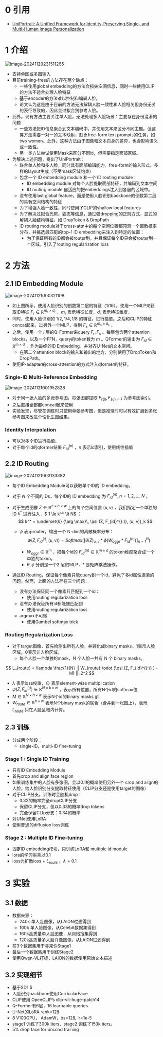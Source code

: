 # 0 引用

- [UniPortrait: A Unified Framework for Identity-Preserving Single- and Multi-Human Image Personalization](https://arxiv.org/abs/2408.05939)

# 1 介绍

![image-20241120231511265](imgs/60-Uniportrait/image-20241120231511265.png)

- 支持单图或多图输入
- 目前training-free的方法存在两个缺点：
  - 一些使用global embedding的方法会损失空间信息，同时一些使用CLIP的方法不适合处理人脸特征
  - 基于encoder的方法难以控制和编辑人脸。
  - 论文认为这是由于目前的方法无法解耦人脸一致性和人脸相关但身份无关的表征导致的，因此会过拟合到参考人脸。
- 此外，现有方法主要关注单人脸，无法处理多人脸场景：主要存在身份混淆的问题
  - 一些方法把ID信息聚合到文本编码中，并使用文本来区分不同主题。但这类方法需要一对一的文本映射，缺乏free-form text prompts的任务，如 two women。此外，这种方法由于图像和文本自身的差异，也会影响语义或一致性。
  - 另一类方法尝试使用Mask来区分不同id，但需要指定面部区域。
- 为解决上述问题，提出了UniPortrait：
  - 联合单人脸和多人脸，同时具有面部编辑能力，free-form的输入形式，多样的layout生成（不受mask区域约束）
  - 包含一个 ID embedding module 和一个 ID routing module：
    - ID embedding module 对每个人脸提取面部特征，并编码到文本空间
    - ID routing module 自适应的把embeddings注入到各自的区域中。
  - 没有使用last global feature，而是使用人脸识别backbone的倒数第二层的具有空间结构的特征
  - 为了增强人脸一致性，同时使用了CLIP的shallow local features
  - 为了解决过拟合光照，姿态等信息，通过强dropping的正则方式，显式的解耦人脸结构特征，如 DropToken & DropPath
  - ID routing module对于cross-attn中的每个空间位置都预测一个离散概率分布，并挑选最匹配的top-1 ID embedding来注入到特定的位置：
    - 为了保证所有的ID都会被router到，并且保证每个ID只会被router到一个区域。引入了routing regularization loss

# 2 方法

## 2.1 ID Embedding Module

![image-20241121000321108](imgs/60-Uniportrait/image-20241121000321108.png)

- 如上图所示，使用人脸识别的倒数第二层的特征（1/16），使用一个MLP来获取ID特征 $F_r \in \mathbb{R}^{m_r \times d_r}$ ，$m_r$ 表示特征长度，$d_r$ 表示特征维度。
- 同时，使用人脸识别的 $1/2, 1/4, 1/8$ 的特征，进行插值。之后和CLIP的特征concat起来，过另外一个MLP，得到 $F_s \in \mathbb{R}^{m_s \times d_s}$ 。
- 之后，使用一个 $l$ 层的Q-Former来query $F_r, F_s$ 。每层包含两个attention blocks，以及一个FFN，query的token数为 $m$ 。QFormer的输出为 $F_{id} \in \mathbb{R}^{m \times d}$ ，作为最终的ID Embedding，并对齐U-Net的文本空间。
  - 在第二个attention block的输入和输出的地方，分别使用了DropToken和DropPath。
- 使用IP-adapter的cross-attention的方式注入qformer的特征。

### Single-ID Multi-Reference Embedding

![image-20241121001952828](imgs/60-Uniportrait/image-20241121001952828.png)

- 对于同一张人脸的多张参考图，每张图都提取 $F_{r(j)}, F_{s(j)}$ ，$j$ 为参考图索引。
- 之后直接全部都concat起来使用
- 实验发现，尽管在训练时只使用单张参考图，但是推理时可以有效扩展到多张参考图来改进个性化生图结果。

### Identity Interpolation

- 可以对多个ID进行插值。
- 对于每个id的qformer结果 $F_{id}^{(n)}$ ，$n$ 表示id索引，使用线性插值

## 2.2 ID Routing

![image-20241121003133382](imgs/60-Uniportrait/image-20241121003133382.png)

- 每个ID Embedding Module可以获取单个ID的 ID embedding。

- 对于 $N$ 个不同的IDs，每个ID的 ID embedding 为 $F_{id}^{(n)}, n=1,2,...,N$ 。

- 对于生成图像 $Z \in \mathbb{R}^{c \times h \times w}$ 上的每个空间位置 $(u, v)$  ，我们指定一个单独的ID $k^*$ 进行注入，$ 1 \le k^* \lt N$ ：
  $$
  k^* = \underset{k} {\arg \max}\,  \psi (Z, F_{id}^{(:)}, (u, v))_k
  $$

  - $\psi$ 表示router，输出一个 N-dim的离散概率分布：
    $$
    \psi (Z, F_{id}^{(:)}, (u, v)) = Softmax([\theta(Z)_{u,v} * \phi(W_{aggr} * F_{id}^{(n)}) ]_{n=1}^{N})
    $$

    - $W_{aggr} \in \mathbb{R}^m$ ，把每个id的 $F_{id}^{(n)} \in \mathbb{R}^{m \times d}$ 的token维度聚合成一个单独的token。
    - $\theta, \phi$ 分别是一个2 层的MLP，$*$ 是矩阵乘法操作。 

- 通过ID Routing，保证每个像素只能query到一个id，避免了多id属性混淆的问题。然而，上面的方法存在三个问题：

  - 没有办法保证同一个像素只匹配到一个id：
    - 使用routing regularization loss
  - 没有办法保证所有id都能被匹配到
    - 使用routing regularization loss
  - argmax不可微
    - 使用Gumbel softmax trick

### Routing Regularization Loss

- 对于target图像，首先检测出所有人脸，并转化成binary masks。1表示人脸区域，0表示非人脸区域。
  - 每个人脸一个单独的mask，N 个人脸一共有 N 个 binary masks。

$$
L_{route} = \lambda \frac{1}{N} || W_{route} \odot (\psi (Z, F_{id}^{(:)} ) - M)  ||_2^2
$$

- $\lambda$ 表示loss权重，$\odot$ 表示element-wise multiplication
- $\psi (Z, F_{id}^{(:)}) \in \mathbb{R}^{N \times h \times w}$ ，表示所有位置，所有N个id的softmax值 
- $M \in \mathbb{R} ^ {N \times h \times w}$ 表示N个id的binary masks gt
- $W_{route} \in \mathbb{R}^{h \times w}$ 表示N个binary mask的联合（合并到一张图上），表示$L_{route}$ 只在人脸区域内计算。

## 2.3 训练

- 分成两个阶段：
  - single-ID，multi-ID fine-tuning

### Stage 1 : Single ID Training

- 只有ID Embedding Module
- 首先crop and align face region
- 如果训练集中的人脸有多张图，会以0.1的概率使用另外一个 crop and align的人脸，给人脸识别分支提取特征使用（CLIP分支还是使用target的图像）
- 对于CLIP分支，训练时会随机drop：
  - 0.33的概率完全dropCLIP分支
  - 保留CLIP分支，但以0.33的概率drop tokens
  - 完全保留CLIp分支：0.34的概率
- 对UNet使用LoRA
- 使用普通的diffusion loss训练

### Stage 2 : Multiple ID Fine-tuning

- 固定ID embedding模块，只训练LoRA和 multiple id module
- lora的学习率乘以0.1
- loss为扩散loss + $L_{route}$ ，$\lambda = 0.1$ 

# 3 实验

## 3.1 数据

- 数据来源：
  - 240k 单人脸图像，从LAION过滤得到
  - 100k 单人脸图像，从CelebA数据集得到
  - 160k高质量单人脸图像，从网络搜集得到
  - 120k高质量多人脸肖像图像，从LAION过滤得到
- 前3个数据集用于寻来你Stage1
- 最后一个数据集用于训练Stage2
- 使用Qwen-VL打标，LAION的数据使用原始文本描述

## 3.2 实现细节

- 基于SD1.5
- 人脸识别backbone使用CurricularFace
- CLIP使用 OpenCLIP’s clip-vit-huge-patch14
- Q-Former有6层，16 learnable queries
- U-Net的LoRA rank=128
- 8 V100GPU， AdamW，bs=128, lr=1e-5
- stage1 训练了300k iters，stage2 训练了150k iters。
- 5% drop face for uncond training

